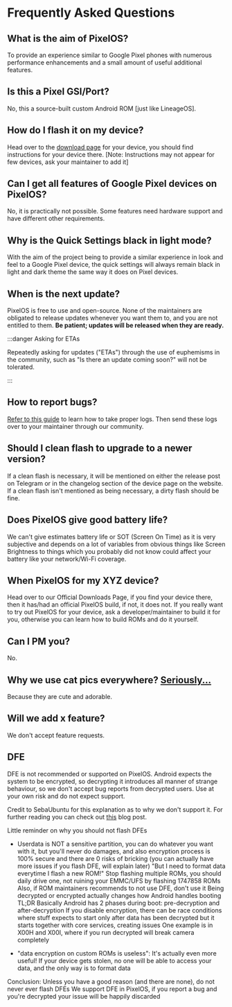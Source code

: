 # Frequently Asked Questions

## What is the aim of PixelOS?

To provide an experience similar to Google Pixel phones with numerous performance enhancements and a small amount of useful additional features.

## Is this a Pixel GSI/Port?

No, this a source-built custom Android ROM [just like LineageOS].

## How do I flash it on my device?

Head over to the [download page](https://pixelos.net/download) for your device, you should find instructions for your device there. [Note: Instructions may not appear for few devices, ask your maintainer to add it]

## Can I get all features of Google Pixel devices on PixelOS?

No, it is practically not possible. Some features need hardware support and have different other requirements.

## Why is the Quick Settings black in light mode?

With the aim of the project being to provide a similar experience in look and feel to a Google Pixel device, the quick settings will always remain black in light and dark theme the same way it does on Pixel devices.

## When is the next update?

PixelOS is free to use and open-source. None of the maintainers are obligated to release updates whenever you want them to, and you are not entitled to them. **Be patient; updates will be released when they are ready.**

:::danger Asking for ETAs

Repeatedly asking for updates ("ETAs") through the use of euphemisms in the community, such as "Is there an update coming soon?" will not be tolerated.

:::

## How to report bugs?

[Refer to this guide](guides/reportbugs) to learn how to take proper logs. Then send these logs over to your maintainer through our community.

## Should I clean flash to upgrade to a newer version?

If a clean flash is necessary, it will be mentioned on either the release post on Telegram or in the changelog section of the device page on the website. If a clean flash isn't mentioned as being necessary, a dirty flash should be fine.

## Does PixelOS give good battery life?

We can't give estimates battery life or SOT (Screen On Time) as it is very subjective and depends on a lot of variables from obvious things like Screen Brightness to things which you probably did not know could affect your battery like your network/Wi-Fi coverage.

## When PixelOS for my XYZ device?

Head over to our Official Downloads Page, if you find your device there, then it has/had an official PixelOS build, if not, it does not.
If you really want to try out PixelOS for your device, ask a developer/maintainer to build it for you, otherwise you can learn how to build ROMs and do it yourself.

## Can I PM you?

No.

## Why we use cat pics everywhere? [Seriously...](https://t.me/pixeloschat/134098)

Because they are cute and adorable.

## Will we add x feature?

We don't accept feature requests.

## DFE

DFE is not recommended or supported on PixelOS. Android expects the system to be encrypted, so decrypting it introduces all manner of strange behaviour, so we don't accept bug reports from decrypted users. Use at your own risk and do not expect support.

Credit to SebaUbuntu for this explanation as to why we don't support it. For further reading you can check out [this](https://kubersharma001.com/reasons-to-stay-encrypted-on-android-and-the-risks-otherwise) blog post.

Little reminder on why you should not flash DFEs

- Userdata is NOT a sensitive partition, you can do whatever you want with it, but you'll never do damages, and also encryption process is 100% secure and there are 0 risks of bricking (you can actually have more issues if you flash DFE, will explain later)
  "But I need to format data everytime I flash a new ROM!" Stop flashing multiple ROMs, you should daily drive one, not ruining your EMMC/UFS by flashing 1747858 ROMs
  Also, if ROM maintainers recommends to not use DFE, don't use it
  Being decrypted or encrypted actually changes how Android handles booting
  TL;DR
  Basically Android has 2 phases during boot: pre-decryption and after-decryption
  If you disable encryption, there can be race conditions where stuff expects to start only after data has been decrypted but it starts together with core services, creating issues
  One example is in X00H and X00I, where if you run decrypted will break camera completely

* "data encryption on custom ROMs is useless": It's actually even more useful! If your device gets stolen, no one will be able to access your data, and the only way is to format data

Conclusion:
Unless you have a good reason (and there are none), do not never ever flash DFEs
We support DFE in PixelOS, if you report a bug and you're decrypted your issue will be happily discarded
